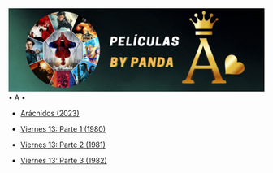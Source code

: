 <img src="https://github.com/by-Panda/Lista-de-Peliculas/blob/main/IMG/Letra%20A.jpg" alt="Imagen de la letra A">
• A • 

- [Arácnidos (2023)](https://t.me/c/2150904325/211)

- [Viernes 13: Parte 1 (1980)](https://t.me/c/2150904325/99)
- [Viernes 13: Parte 2 (1981)](https://t.me/c/2150904325/100)
- [Viernes 13: Parte 3 (1982)](https://t.me/c/2150904325/101)
